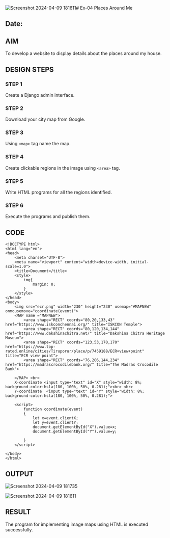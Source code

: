 ![Screenshot 2024-04-09 181611](https://github.com/ThangaDeepika/NearMe/assets/125663099/c538df7d-b723-4a1d-bce6-c769cf56b5e3)# Ex-04 Places Around Me
## Date: 

## AIM
To develop a website to display details about the places around my house.

## DESIGN STEPS

### STEP 1
Create a Django admin interface.

### STEP 2
Download your city map from Google.

### STEP 3
Using ```<map>``` tag name the map.

### STEP 4
Create clickable regions in the image using ```<area>``` tag.

### STEP 5
Write HTML programs for all the regions identified.

### STEP 6
Execute the programs and publish them.


## CODE
```
<!DOCTYPE html>
<html lang="en">
<head>
    <meta charset="UTF-8">
    <meta name="viewport" content="width=device-width, initial-scale=1.0">
    <title>Document</title>
    <style>
        img{
            margin: 0;
        }
    </style>
</head>
<body>
    <img src="ecr.png" width="230" height="230" usemap="#MAPNEW" onmousemove="coordinate(event)">
    <MAP name ="MAPNEW">
        <area shape="RECT" coords="80,20,133,43" href="https://www.iskconchennai.org/" title="ISKCON Temple">
        <area shape="RECT" coords="80,120,134,144" href="https://www.dakshinachitra.net/" title="Dakshina Chitra Heritage Museum">
        <area shape="RECT" coords="123,53,170,170" href="https://www.top-rated.online/cities/Tiruporur/place/p/7459188/ECR+view+point" title="ECR view point">
        <area shape="RECT" coords="76,206,144,234" href="https://madrascrocodilebank.org/" title="The Madras Crocodile Bank">
        
    </MAP> <br>
    X-coordinate <input type="text" id="X" style="width: 8%; background-color:hsla(180, 100%, 50%, 0.281);"><br> <br>
    Y-coordinate  <input type="text" id="Y" style="width: 8%; background-color:hsla(180, 100%, 50%, 0.281);">

    <script>
        function coordinate(event)
        {
            let x=event.clientX;
            let y=event.clientY;
            document.getElementById("X").value=x;
            document.getElementById("Y").value=y;

        }
    </script>
    
</body>
</html>

```
## OUTPUT
![Screenshot 2024-04-09 181735](https://github.com/ThangaDeepika/NearMe/assets/125663099/32bea714-aff1-432f-a76c-d3d9ae6f9c30)

![Screenshot 2024-04-09 181611](https://github.com/ThangaDeepika/NearMe/assets/125663099/37c0eb96-f56f-489c-8936-ce91f5c2b3e9)

## RESULT
The program for implementing image maps using HTML is executed successfully.
